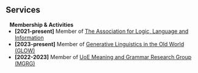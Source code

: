 ## Services
<!-- 
<h4 style="margin:0 10px 0;">Conference Reviewers</h4>

<ul style="margin:0 0 5px;">
  <li><a href="http://cvpr2023.thecvf.com/"><autocolor>IEEE/CVF Conference on Computer Vision and Pattern Recognition (CVPR) 2021-2023</autocolor></a></li>
  <li><a href="http://iccv2021.thecvf.com/"><autocolor>IEEE/CVF International Conference on Computer Vision (ICCV) 2021</autocolor></a></li>
  <li><a href="https://eccv2022.ecva.net/"><autocolor>European Conference on Computer Vision (ECCV) 2022</autocolor></a></li>
</ul> -->

<!-- <h4 style="margin:0 10px 0;">Journal Reviewers</h4>

<ul style="margin:0 0 20px;">
  <li><a href="https://www.frontiersin.org" target="_blank"> Frontiers in Surgery </a></li>
  <li><a href="https://www.jmcp.org" target="_blank"> Journal of Managed Care & Specialty Pharmacy </a></li>
</ul> -->

<h4 style="margin:0 10px 0;">Membership & Activities</h4>

<ul style="margin:0 0 20px;">
  <li><strong>[2021-present]</strong> Member of <a href="https://folli.info/" target="_blank"> The Association for Logic, Language and Information </a></li>
  <li><strong>[2023-present]</strong> Member of <a href="https://www.biometricsociety.org/home" target="_blank"> Generative Linguistics in the Old World (GLOW) </a></li>
  <li><strong>[2022-2023]</strong> Member of <a href="https://www.ed.ac.uk/ppls/linguistics-and-english-language/research/talks-and-reading-groups/meaning-and-grammar-seminars" target="_blank"> UoE Meaning and Grammar Research Group (MGRG) </a></li>
</ul>
